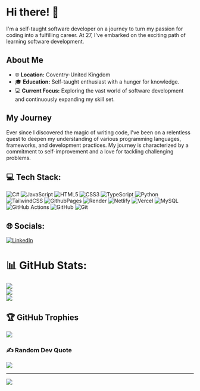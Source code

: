 # Hi there! 👋

I'm a self-taught software developer on a journey to turn my passion for coding into a fulfilling career. At 27, I've embarked on the exciting path of learning software development.

## About Me

- 🌐 **Location:** Coventry-United Kingdom
- 🎓 **Education:** Self-taught enthusiast with a hunger for knowledge.
- 💻 **Current Focus:** Exploring the vast world of software development and continuously expanding my skill set.

## My Journey

Ever since I discovered the magic of writing code, I've been on a relentless quest to deepen my understanding of various programming languages, frameworks, and development practices. My journey is characterized by a commitment to self-improvement and a love for tackling challenging problems.

## 💻 Tech Stack:

![C#](https://img.shields.io/badge/c%23-%23239120.svg?style=for-the-badge&logo=csharp&logoColor=white) ![JavaScript](https://img.shields.io/badge/javascript-%23323330.svg?style=for-the-badge&logo=javascript&logoColor=%23F7DF1E) ![HTML5](https://img.shields.io/badge/html5-%23E34F26.svg?style=for-the-badge&logo=html5&logoColor=white) ![CSS3](https://img.shields.io/badge/css3-%231572B6.svg?style=for-the-badge&logo=css3&logoColor=white) ![TypeScript](https://img.shields.io/badge/typescript-%23007ACC.svg?style=for-the-badge&logo=typescript&logoColor=white) ![Python](https://img.shields.io/badge/python-3670A0?style=for-the-badge&logo=python&logoColor=ffdd54) ![TailwindCSS](https://img.shields.io/badge/tailwindcss-%2338B2AC.svg?style=for-the-badge&logo=tailwind-css&logoColor=white) ![GithubPages](https://img.shields.io/badge/github%20pages-121013?style=for-the-badge&logo=github&logoColor=white) ![Render](https://img.shields.io/badge/Render-%46E3B7.svg?style=for-the-badge&logo=render&logoColor=white) ![Netlify](https://img.shields.io/badge/netlify-%23000000.svg?style=for-the-badge&logo=netlify&logoColor=#00C7B7) ![Vercel](https://img.shields.io/badge/vercel-%23000000.svg?style=for-the-badge&logo=vercel&logoColor=white) ![MySQL](https://img.shields.io/badge/mysql-4479A1.svg?style=for-the-badge&logo=mysql&logoColor=white) ![GitHub Actions](https://img.shields.io/badge/github%20actions-%232671E5.svg?style=for-the-badge&logo=githubactions&logoColor=white) ![GitHub](https://img.shields.io/badge/github-%23121011.svg?style=for-the-badge&logo=github&logoColor=white) ![Git](https://img.shields.io/badge/git-%23F05033.svg?style=for-the-badge&logo=git&logoColor=white)

## 🌐 Socials:

[![LinkedIn](https://img.shields.io/badge/LinkedIn-%230077B5.svg?logo=linkedin&logoColor=white)](https://linkedin.com/in/https://www.linkedin.com/in/kieran-paget/)

# 📊 GitHub Stats:

![](https://github-readme-stats.vercel.app/api?username=Kieranp-96&theme=shadow_blue&hide_border=false&include_all_commits=false&count_private=false)<br/>
![](https://github-readme-streak-stats.herokuapp.com/?user=Kieranp-96&theme=shadow_blue&hide_border=false)<br/>
![](https://github-readme-stats.vercel.app/api/top-langs/?username=Kieranp-96&theme=shadow_blue&hide_border=false&include_all_commits=false&count_private=false&layout=compact)

## 🏆 GitHub Trophies

![](https://github-profile-trophy.vercel.app/?username=Kieranp-96&theme=radical&no-frame=false&no-bg=true&margin-w=4)

### ✍️ Random Dev Quote

![](https://quotes-github-readme.vercel.app/api?type=horizontal&theme=dark)

---

[![](https://visitcount.itsvg.in/api?id=Kieranp-96&icon=2&color=1)](https://visitcount.itsvg.in)

<!-- Proudly created with GPRM ( https://gprm.itsvg.in ) -->
